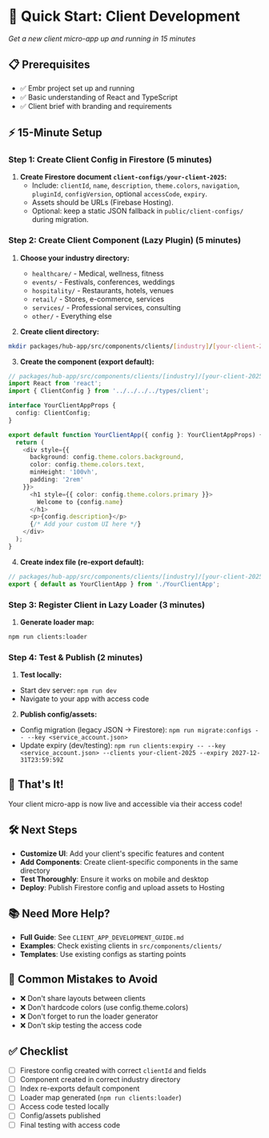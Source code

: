 # 🚀 Quick Start: Client Development

*Get a new client micro-app up and running in 15 minutes*

## 📋 Prerequisites

- ✅ Embr project set up and running
- ✅ Basic understanding of React and TypeScript
- ✅ Client brief with branding and requirements

## ⚡ 15-Minute Setup

### Step 1: Create Client Config in Firestore (5 minutes)

1. **Create Firestore document `client-configs/your-client-2025`:**
   - Include: `clientId`, `name`, `description`, `theme.colors`, `navigation`, `pluginId`, `configVersion`, optional `accessCode`, `expiry`.
   - Assets should be URLs (Firebase Hosting).
   - Optional: keep a static JSON fallback in `public/client-configs/` during migration.

### Step 2: Create Client Component (Lazy Plugin) (5 minutes)

1. **Choose your industry directory:**
   - `healthcare/` - Medical, wellness, fitness
   - `events/` - Festivals, conferences, weddings
   - `hospitality/` - Restaurants, hotels, venues
   - `retail/` - Stores, e-commerce, services
   - `services/` - Professional services, consulting
   - `other/` - Everything else

2. **Create client directory:**
```bash
mkdir packages/hub-app/src/components/clients/[industry]/[your-client-2025]
```

3. **Create the component (export default):**
```typescript
// packages/hub-app/src/components/clients/[industry]/[your-client-2025]/YourClientApp.tsx
import React from 'react';
import { ClientConfig } from '../../../../types/client';

interface YourClientAppProps {
  config: ClientConfig;
}

export default function YourClientApp({ config }: YourClientAppProps) {
  return (
    <div style={{ 
      background: config.theme.colors.background,
      color: config.theme.colors.text,
      minHeight: '100vh',
      padding: '2rem'
    }}>
      <h1 style={{ color: config.theme.colors.primary }}>
        Welcome to {config.name}
      </h1>
      <p>{config.description}</p>
      {/* Add your custom UI here */}
    </div>
  );
}
```

4. **Create index file (re-export default):**
```typescript
// packages/hub-app/src/components/clients/[industry]/[your-client-2025]/index.ts
export { default as YourClientApp } from './YourClientApp';
```

### Step 3: Register Client in Lazy Loader (3 minutes)

1. **Generate loader map:**
```bash
npm run clients:loader
```

### Step 4: Test & Publish (2 minutes)

1. **Test locally:**
- Start dev server: `npm run dev`
- Navigate to your app with access code

2. **Publish config/assets:**
- Config migration (legacy JSON → Firestore): `npm run migrate:configs -- --key <service_account.json>`
- Update expiry (dev/testing): `npm run clients:expiry -- --key <service_account.json> --clients your-client-2025 --expiry 2027-12-31T23:59:59Z`

## 🎯 That's It!

Your client micro-app is now live and accessible via their access code!

## 🛠️ Next Steps

- **Customize UI**: Add your client's specific features and content
- **Add Components**: Create client-specific components in the same directory
- **Test Thoroughly**: Ensure it works on mobile and desktop
- **Deploy**: Publish Firestore config and upload assets to Hosting

## 📚 Need More Help?

- **Full Guide**: See `CLIENT_APP_DEVELOPMENT_GUIDE.md`
- **Examples**: Check existing clients in `src/components/clients/`
- **Templates**: Use existing configs as starting points

## 🚨 Common Mistakes to Avoid

- ❌ Don't share layouts between clients
- ❌ Don't hardcode colors (use config.theme.colors)
- ❌ Don't forget to run the loader generator
- ❌ Don't skip testing the access code

## ✅ Checklist

- [ ] Firestore config created with correct `clientId` and fields
- [ ] Component created in correct industry directory
- [ ] Index re-exports default component
- [ ] Loader map generated (`npm run clients:loader`)
- [ ] Access code tested locally
- [ ] Config/assets published
- [ ] Final testing with access code
